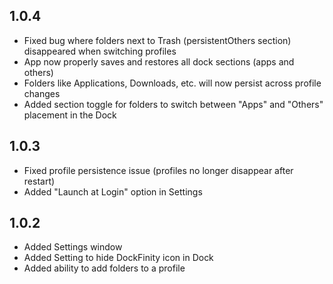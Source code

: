## 1.0.4

- Fixed bug where folders next to Trash (persistentOthers section) disappeared when switching profiles
- App now properly saves and restores all dock sections (apps and others)
- Folders like Applications, Downloads, etc. will now persist across profile changes
- Added section toggle for folders to switch between "Apps" and "Others" placement in the Dock

## 1.0.3

- Fixed profile persistence issue (profiles no longer disappear after restart)
- Added "Launch at Login" option in Settings

## 1.0.2

- Added Settings window
- Added Setting to hide DockFinity icon in Dock
- Added ability to add folders to a profile
